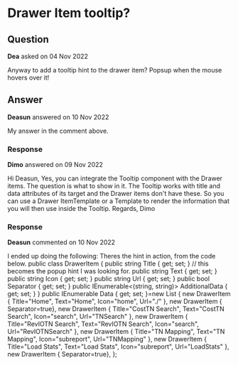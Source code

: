# Drawer Item tooltip?

## Question

**Dea** asked on 04 Nov 2022

Anyway to add a tooltip hint to the drawer item? Popsup when the mouse hovers over it!

## Answer

**Deasun** answered on 10 Nov 2022

My answer in the comment above.

### Response

**Dimo** answered on 09 Nov 2022

Hi Deasun, Yes, you can integrate the Tooltip component with the Drawer items. The question is what to show in it. The Tooltip works with title and data attributes of its target and the Drawer items don't have these. So you can use a Drawer ItemTemplate or a Template to render the information that you will then use inside the Tooltip. Regards, Dimo

### Response

**Deasun** commented on 10 Nov 2022

I ended up doing the following: Theres the hint in action, from the code below. public class DrawerItem { public string Title { get; set; } // this becomes the popup hint I was looking for. public string Text { get; set; } public string Icon { get; set; } public string Url { get; set; } public bool Separator { get; set; } public IEnumerable<(string, string)> AdditionalData { get; set; } } public IEnumerable<DrawerItem> Data { get; set; }=new List<DrawerItem> { new DrawerItem { Title="Home", Text="Home", Icon="home", Url="./" }, new DrawerItem { Separator=true}, new DrawerItem { Title="CostTN Search", Text="CostTN Search", Icon="search", Url="TNSearch" }, new DrawerItem { Title="RevIOTN Search", Text="RevIOTN Search", Icon="search", Url="RevIOTNSearch" }, new DrawerItem { Title="TN Mapping", Text="TN Mapping", Icon="subreport", Url="TNMapping" }, new DrawerItem { Title="Load Stats", Text="Load Stats", Icon="subreport", Url="LoadStats" }, new DrawerItem { Separator=true}, };
